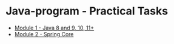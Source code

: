 # Java-program - Practical Tasks

- [Module 1 - Java 8 and 9, 10, 11+](https://github.com/pedroasd/java-program/tree/m01-java-8-9-10-11)
- [Module 2 - Spring Core](https://github.com/pedroasd/java-program/tree/m02-spring-core)
